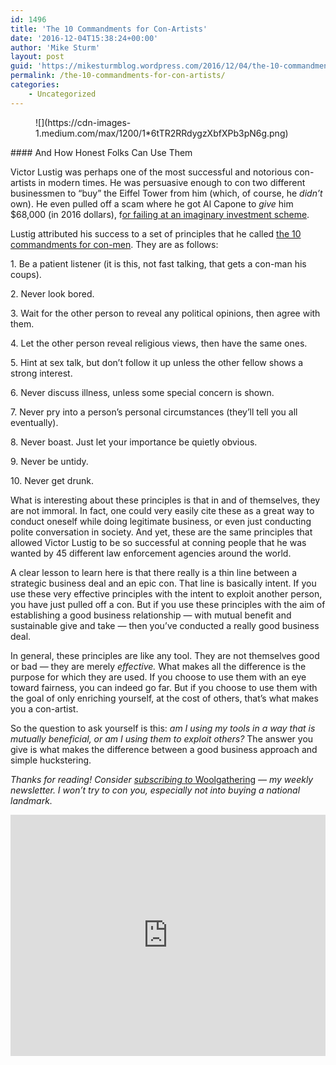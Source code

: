 ```yaml
---
id: 1496
title: 'The 10 Commandments for Con-Artists'
date: '2016-12-04T15:38:24+00:00'
author: 'Mike Sturm'
layout: post
guid: 'https://mikesturmblog.wordpress.com/2016/12/04/the-10-commandments-for-con-artists/'
permalink: /the-10-commandments-for-con-artists/
categories:
    - Uncategorized
---
```


<figure>![](https://cdn-images-1.medium.com/max/1200/1*6tTR2RRdygzXbfXPb3pN6g.png)</figure>#### And How Honest Folks Can Use Them

Victor Lustig was perhaps one of the most successful and notorious con-artists in modern times. He was persuasive enough to con two different businessmen to “buy” the Eiffel Tower from him (which, of course, he *didn’t* own). He even pulled off a scam where he got Al Capone to *give* him $68,000 (in 2016 dollars), f[or failing at an imaginary investment scheme](https://en.wikipedia.org/wiki/Victor_Lustig#Later_years).

Lustig attributed his success to a set of principles that he called [the 10 commandments for con-men](http://www.listsofnote.com/2012/02/10-commandments-for-con-men.html). They are as follows:

1\. Be a patient listener (it is this, not fast talking, that gets a con-man his coups).

2\. Never look bored.

3\. Wait for the other person to reveal any political opinions, then agree with them.

4\. Let the other person reveal religious views, then have the same ones.

5\. Hint at sex talk, but don’t follow it up unless the other fellow shows a strong interest.

6\. Never discuss illness, unless some special concern is shown.

7\. Never pry into a person’s personal circumstances (they’ll tell you all eventually).

8\. Never boast. Just let your importance be quietly obvious.

9\. Never be untidy.

10\. Never get drunk.

What is interesting about these principles is that in and of themselves, they are not immoral. In fact, one could very easily cite these as a great way to conduct oneself while doing legitimate business, or even just conducting polite conversation in society. And yet, these are the same principles that allowed Victor Lustig to be so successful at conning people that he was wanted by 45 different law enforcement agencies around the world.

A clear lesson to learn here is that there really is a thin line between a strategic business deal and an epic con. That line is basically intent. If you use these very effective principles with the intent to exploit another person, you have just pulled off a con. But if you use these principles with the aim of establishing a good business relationship — with mutual benefit and sustainable give and take — then you’ve conducted a really good business deal.

In general, these principles are like any tool. They are not themselves good or bad — they are merely *effective.* What makes all the difference is the purpose for which they are used. If you choose to use them with an eye toward fairness, you can indeed go far. But if you choose to use them with the goal of only enriching yourself, at the cost of others, that’s what makes you a con-artist.

So the question to ask yourself is this: *am I using my tools in a way that is mutually beneficial, or am I using them to exploit others?* The answer you give is what makes the difference between a good business approach and simple huckstering.

*Thanks for reading! Consider* [*subscribing to* Woolgathering](http://tinyletter.com/mike_sturm) *— my weekly newsletter. I won’t try to con you, especially not into buying a national landmark.*

<iframe class="wp-embedded-content" data-secret="nMTe3UTyBk" frameborder="0" height="386" loading="lazy" sandbox="allow-scripts" scrolling="no" security="restricted" src="https://upscri.be/f/61f5e9?as_embed=true#?secret=nMTe3UTyBk" title="Subscribe to Woolgathering" width="100%"></iframe>